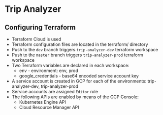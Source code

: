 # Trip Analyzer  

## Configuring Terraform  
* Terraform Cloud is used
* Terraform configuration files are located in the terraform/ directory
* Push to the `dev` branch triggers `trip-analyzer-dev` terraform workspace
* Push to the `master` branch triggers `trip-analyzer-prod` terraform workspace
* Two Terraform variables are declared in each workspace:  
  * env - environment: env, prod
  * google_credentials - base64 encoded service account key
* A service account is created in GCP for each of the environments: trip-analyzer-dev, trip-analyzer-prod
* Service accounts are assigned `Editor` role
* The following APIs are enabled by means of the GCP Console:
  * Kubernetes Engine API
  * Cloud Resource Manager API
 
